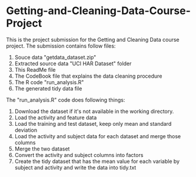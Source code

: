 # Getting-and-Cleaning-Data-Course-Project
This is the project submission for the Getting and Cleaning Data course project. The submission contains follow files:

1. Souce data "getdata_dataset.zip"
2. Extracted source data "UCI HAR Dataset" folder
3. This ReadMe file
4. The CodeBook file that explains the data cleaning procedure
4. The R code "run_analysis.R"
5. The generated tidy data file

The "run_analysis.R" code does following things:
1. Download the dataset if it's not available in the working directory.
2. Load the activity and feature data
3. Load the training and test dataset, keep only mean and standard deviation
4. Load the activity and subject data for each dataset and merge those columns
5. Merge the two dataset
6. Convert the activity and subject columns into factors
7. Create the tidy dataset that has the mean value for each variable by subject and activity and write the data into tidy.txt